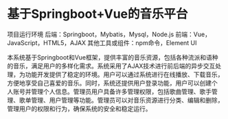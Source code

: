 # 基于Springboot+Vue的音乐平台

项目运行环境
后端：Springboot，Mybatis，Mysql，Node.js
前端：Vue，JavaScript，HTML5，AJAX
其他工具或组件：npm命令，Element UI

本系统基于Springboot和Vue框架，提供丰富的音乐资源，包括各种流派和语种
的音乐，满足用户的多样化需求。系统采用了AJAX技术进行前后端的异步交互处
理，为功能开发提供了稳定的环境。用户可以通过系统进行在线播放、下载音乐，
方便地享受自己喜爱的音乐。同时，系统还提供用户登录功能，用户可以创建个
人账号并管理个人信息。管理员用户具备许多管理权限，包括歌曲管理、歌手管
理、歌单管理、用户管理等功能。管理员可以对音乐资源进行分类、编辑和删除，
管理用户的权限和行为，确保系统的安全和稳定运行。
